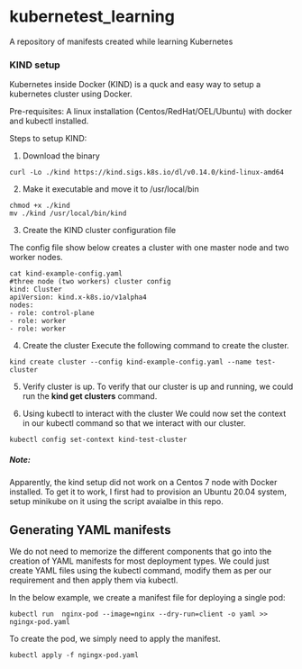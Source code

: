 # kubernetest_learning
A repository of manifests created while learning Kubernetes

### KIND setup
Kubernetes inside Docker (KIND) is a quck and easy way to setup a kubernetes cluster using Docker.

Pre-requisites:
A linux installation (Centos/RedHat/OEL/Ubuntu) with docker and kubectl installed.

Steps to setup KIND:

1) Download the binary
```
curl -Lo ./kind https://kind.sigs.k8s.io/dl/v0.14.0/kind-linux-amd64
```
2) Make it executable and move it to /usr/local/bin
```
chmod +x ./kind
mv ./kind /usr/local/bin/kind
```
3) Create the KIND cluster configuration file

The config file show below creates a cluster with one master node and two worker nodes.
```
cat kind-example-config.yaml
#three node (two workers) cluster config
kind: Cluster
apiVersion: kind.x-k8s.io/v1alpha4
nodes:
- role: control-plane
- role: worker
- role: worker
```

4) Create the cluster
Execute the following command to create the cluster.
```
kind create cluster --config kind-example-config.yaml --name test-cluster
```

5) Verify cluster is up.
To verify that our cluster is up and running, we could run the **kind get clusters** command.

6) Using kubectl to interact with the cluster
We could now set the context in our kubectl command so that we interact with our cluster.
```
kubectl config set-context kind-test-cluster
```

##### Note:
Apparently, the kind setup did not work on a Centos 7 node with Docker installed. To get it to work, I first had to provision an Ubuntu 20.04 system, setup minikube on it using the script avaialbe in this repo.

## Generating YAML manifests

We do not need to memorize the different components that go into the creation of YAML manifests for most deployment types. We could just create YAML files using the kubectl command, modify them as per our requirement and then apply them via kubectl.

In the below example, we create a manifest file for deploying a single pod:

```
kubectl run  nginx-pod --image=nginx --dry-run=client -o yaml >> ngingx-pod.yaml
```
To create the pod, we simply need to apply the manifest.
```
kubectl apply -f ngingx-pod.yaml
```
